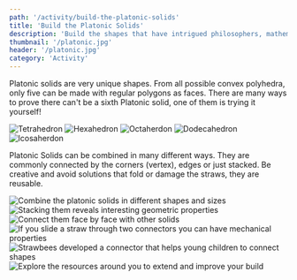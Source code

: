 ```yaml
---
path: '/activity/build-the-platonic-solids'
title: 'Build the Platonic Solids'
description: 'Build the shapes that have intrigued philosophers, mathematicians and scientists for centuries.'
thumbnail: '/platonic.jpg'
header: '/platonic.jpg'
category: 'Activity'
---
```


<section component="youtube" url="https://youtu.be/ubChdzfykHg"></section>

Platonic solids are very unique shapes. From all possible convex polyhedra, only five can be made with regular polygons as faces. There are many ways to prove there can't be a sixth Platonic solid, one of them is trying it yourself!

<section component="gallery">

![Tetrahedron](/platonic2.jpg)
![Hexahedron](/platonic3.jpg)
![Octaherdon](/platonic12.jpg)
![Dodecahedron](/platonic4.jpg)
![Icosaherdon](/platonic5.jpg)

</section>

Platonic Solids can be combined in many different ways. They are commonly connected by the corners (vertex), edges or just stacked. Be creative and avoid solutions that fold or damage the straws, they are reusable.

<section component="gallery">

![Combine the platonic solids in different shapes and sizes](/platonic6.jpg)
![Stacking them reveals interesting geometric properties](/platonic7.jpg)
![Connect them face by face with other solids](/platonic8.jpg)
![If you slide a straw through two connectors you can have mechanical properties](/platonic9.jpg)
![Strawbees developed a connector that helps young children to connect shapes](/platonic10.jpg)
![Explore the resources around you to extend and improve your build](/platonic11.jpg)

</section>
